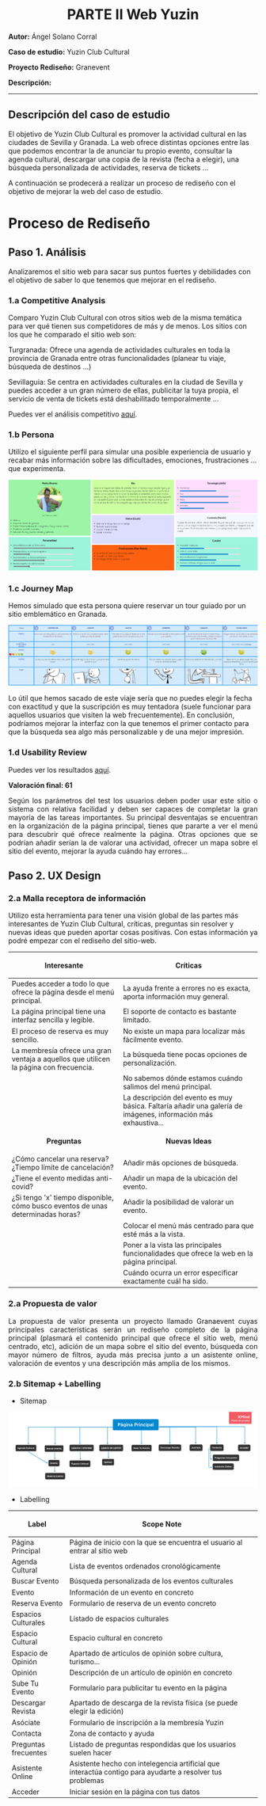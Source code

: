 <h1 align="center">PARTE II Web Yuzin</h1>

<p align="justify"><strong>Autor:</strong> Ángel Solano Corral</p>
<p align="justify"><strong>Caso de estudio:</strong> Yuzin Club Cultural</p>
<p align="justify"><strong>Proyecto Rediseño:</strong> Granevent</p>
<p align="justify"><strong>Descripción:</strong> </p>

---

<h2 align="justify">Descripción del caso de estudio</h2>
El objetivo de Yuzin Club Cultural es promover la actividad cultural en las ciudades de Sevilla y Granada. La web ofrece distintas opciones entre las que podemos encontrar la de anunciar tu propio evento, consultar la agenda cultural, descargar una copia de la revista (fecha a elegir), una búsqueda personalizada de actividades, reserva de tickets ...

A continuación se prodecerá a realizar un proceso de rediseño con el objetivo de mejorar la web del caso de estudio. 

# Proceso de Rediseño 

## Paso 1. Análisis

Analizaremos el sitio web para sacar sus puntos fuertes y debilidades con el objetivo de saber lo que tenemos que mejorar en el rediseño.

### 1.a Competitive Analysis

Comparo Yuzin Club Cultural con otros sitios web de la misma temática para ver qué tienen sus competidores de más y de menos. Los sitios con los que he comparado el sitio web son:

Turgranada: Ofrece una agenda de actividades culturales en toda la provincia de Granada entre otras funcionalidades (planear tu viaje, búsqueda de destinos ...)

Sevillaguia: Se centra en actividades culturales en la ciudad de Sevilla y puedes acceder a un gran número de ellas, publicitar la tuya propia, el servicio de venta de tickets está deshabilitado temporalmente ...

Puedes ver el análisis competitivo <a href="https://github.com/angelsc21/DIU_Trabajo_Final/blob/main/CompetitiveAnalisis.pdf">aquí</a>.

### 1.b Persona

Utilizo el siguiente perfil para simular una posible experiencia de usuario y recabar más información sobre las dificultades, emociones, frustraciones ... que experimenta.

![persona](persona.png)

### 1.c Journey Map

Hemos simulado que esta persona quiere reservar un tour guiado por un sitio emblemático en Granada.

![persona](viaje.png)

Lo útil que hemos sacado de este viaje sería que no puedes elegir la fecha con exactitud y que la suscripción es muy tentadora (suele funcionar para aquellos usuarios que visiten la web frecuentemente). En conclusión, podríamos mejorar la interfaz con la que tenemos el primer contacto para que la búsqueda sea algo más personalizable y de una mejor impresión.

### 1.d Usability Review

Puedes ver los resultados <a href="https://github.com/angelsc21/DIU_Trabajo_Final/blob/main/Usability-review.pdf">aquí</a>.

<strong>Valoración final: 61</strong>

<p align="justify">Según los parámetros del test los usuarios deben poder usar este sitio o sistema con relativa facilidad y deben ser capaces de completar la gran mayoría de las tareas importantes. Su principal desventajas se encuentran en la organización de la página principal, tienes que pararte a ver el menú para descubrir qué ofrece realmente la página. Otras opciones que se podrían añadir serían la de valorar una actividad, ofrecer un mapa sobre el sitio del evento, mejorar la ayuda cuándo hay errores... </p>

## Paso 2. UX Design

### 2.a Malla receptora de información

Utilizo esta herramienta para tener una visión global de las partes más interesantes de Yuzin Club Cultural, críticas, preguntas sin resolver y nuevas ideas que pueden aportar cosas positivas. Con estas información ya podré empezar con el rediseño del sitio-web.

| <p align="center"><strong>Interesante</strong></p> | <p align="center"><strong>Críticas</strong></p>|  
| ------------- | -------|
| Puedes acceder a todo lo que ofrece la página desde el menú principal.| La ayuda frente a errores no es exacta, aporta información muy general.|
| La página principal tiene una interfaz sencilla y legible.| El soporte de contacto es bastante limitado.|
| El proceso de reserva es muy sencillo.| No existe un mapa para localizar más fácilmente evento.|
| La membresía ofrece una gran ventaja a aquellos que utilicen la página con frecuencia.| La búsqueda tiene pocas opciones de personalización. |
| | No sabemos dónde estamos cuándo salimos del menú principal. |
| | La descripción del evento es muy básica. Faltaría añadir una galería de imágenes, información más exhaustiva... |
| <p align="center"><strong>Preguntas</strong></p> | <p align="center"><strong>Nuevas Ideas</strong></p> |
| ¿Cómo cancelar una reserva?¿Tiempo límite de cancelación? | Añadir más opciones de búsqueda. |
| ¿Tiene el evento medidas anti-covid? | Añadir un mapa de la ubicación del evento. |
| ¿Si tengo 'x' tiempo disponible, cómo busco eventos de unas determinadas horas? | Añadir la posibilidad de valorar un evento. |
| | Colocar el menú más centrado para que esté más a la vista. |
| | Poner a la vista las principales funcionalidades que ofrece la web en la página principal. |
| | Cuándo ocurra un error especificar exactamente cuál ha sido. |

### 2.a Propuesta de valor

<p align="justify">La propuesta de valor presenta un proyecto llamado Granaevent cuyas principales características serán un rediseño completo de la página principal (plasmará el contenido principal que ofrece el sitio web, menú centrado, etc), adición de un mapa sobre el sitio del evento, búsqueda con mayor número de filtros, ayuda más precisa junto a un asistente online, valoración de eventos y una descripción más amplia de los mismos.</p>

### 2.b Sitemap + Labelling

* Sitemap 

![sitemap](sitemap.png)

* Labelling 

| <p align="center"><strong>Label</strong></p> |  <p align="center"><strong>Scope Note</strong></p>|
| ------------- | -------| 
| Página Principal | Página de inicio con la que se encuentra el usuario al entrar al sitio web | 
| Agenda Cultural | Lista de eventos ordenados cronológicamente | 
| Buscar Evento | Búsqueda personalizada de los eventos culturales | 
| Evento | Información de un evento en concreto  | 
| Reserva Evento | Formulario de reserva de un evento concreto   | 
| Espacios Culturales | Listado de espacios culturales | 
| Espacio Cultural | Espacio cultural en concreto | 
| Espacio de Opinión | Apartado de artículos de opinión sobre cultura, turismo...  | 
| Opinión | Descripción de un artículo de opinión en concreto | 
| Sube Tu Evento | Formulario para publicitar tu evento en la página | 
| Descargar Revista | Apartado de descarga de la revista física (se puede elegir la edición) | 
| Asóciate | Formulario de inscripción a la membresía Yuzin | 
| Contacta | Zona de contacto y ayuda  | 
| Preguntas frecuentes | Listado de preguntas respondidas que los usuarios suelen hacer | 
| Asistente Online | Asistente hecho con intelegencia artificial que interactúa contigo para ayudarte a resolver tus problemas  | 
| Acceder | Iniciar sesión en la página con tus datos  | 
